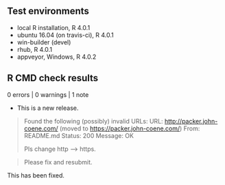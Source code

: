 ## Test environments
* local R installation, R 4.0.1
* ubuntu 16.04 (on travis-ci), R 4.0.1
* win-builder (devel)
* rhub, R 4.0.1
* appveyor, Windows, R 4.0.2

## R CMD check results

0 errors | 0 warnings | 1 note

* This is a new release.

> Found the following (possibly) invalid URLs:
>      URL: http://packer.john-coene.com/ (moved to
> https://packer.john-coene.com/)
>        From: README.md
>        Status: 200
>        Message: OK
> 
> Pls change http --> https.

> Please fix and resubmit.

This has been fixed.
